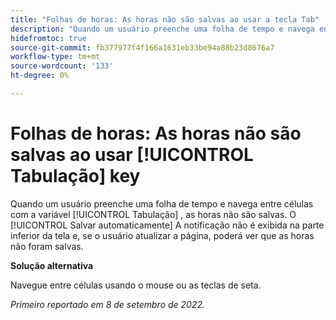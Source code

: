 ```yaml
---
title: "Folhas de horas: As horas não são salvas ao usar a tecla Tab"
description: "Quando um usuário preenche uma folha de tempo e navega entre células com a tecla Tab, as horas não são salvas. A notificação de salvamento automático não é exibida na parte inferior da tela e, se o usuário atualizar a página, ele poderá ver as horas que não foram salvas."
hidefromtoc: true
source-git-commit: fb377977f4f166a1631eb33be94a88b23d8676a7
workflow-type: tm+mt
source-wordcount: '133'
ht-degree: 0%

---
```



# Folhas de horas: As horas não são salvas ao usar [!UICONTROL Tabulação] key

Quando um usuário preenche uma folha de tempo e navega entre células com a variável [!UICONTROL Tabulação] , as horas não são salvas. O [!UICONTROL Salvar automaticamente] A notificação não é exibida na parte inferior da tela e, se o usuário atualizar a página, poderá ver que as horas não foram salvas.

**Solução alternativa**

Navegue entre células usando o mouse ou as teclas de seta.

_Primeiro reportado em 8 de setembro de 2022._

